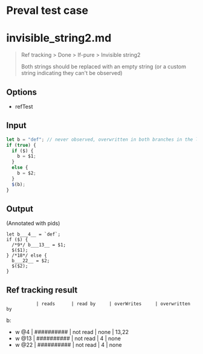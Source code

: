 # Preval test case

# invisible_string2.md

> Ref tracking > Done > If-pure > Invisible string2
>
> Both strings should be replaced with an empty string (or a custom string indicating they can't be observed)

## Options

- refTest

## Input

`````js filename=intro
let b = "def"; // never observed, overwritten in both branches in the loop
if (true) {
  if ($) {
    b = $1;
  }
  else {
    b = $2;
  }
  $(b);
}
`````


## Output

(Annotated with pids)

`````filename=intro
let b___4__ = `def`;
if ($) {
  /*9*/ b___13__ = $1;
  $($1);
} /*18*/ else {
  b___22__ = $2;
  $($2);
}
`````


## Ref tracking result


               | reads      | read by     | overWrites     | overwritten by
b:
  - w @4       | ########## | not read    | none           | 13,22
  - w @13      | ########## | not read    | 4              | none
  - w @22      | ########## | not read    | 4              | none
